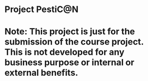 # Project PestiC@N

# Note: This project is just for the submission of the course project. This is not developed for any business purpose or internal or external benefits.